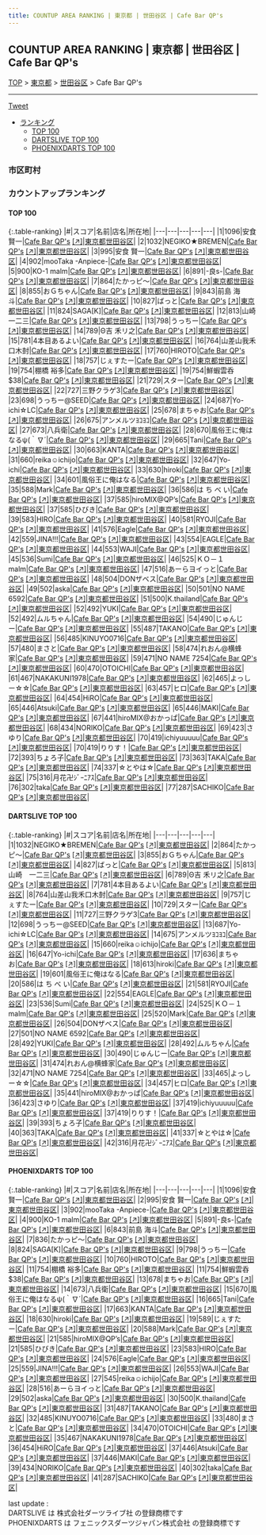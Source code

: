 ```yaml
---
title: COUNTUP AREA RANKING | 東京都 | 世田谷区 | Cafe Bar QP's
---
```

## COUNTUP AREA RANKING | 東京都 | 世田谷区 | Cafe Bar QP's

[TOP](/darts/rank/) > [東京都](/darts/rank/東京都/) > [世田谷区](/darts/rank/東京都/世田谷区/) > Cafe Bar QP's

___

<a href="https://twitter.com/share?ref_src=twsrc%5Etfw" data-text="COUNTUP AREA RANKING | 東京都世田谷区Cafe Bar QP's" class="twitter-share-button" data-hashtags="DARTSLIVE,PHOENIXDARTS,darts,ダーツ" data-show-count="false">Tweet</a>

* [ランキング](#カウントアップランキング)
    * [TOP 100](#top-100)
    * [DARTSLIVE TOP 100](#dartslive-top-100)
    * [PHOENIXDARTS TOP 100](#phoenixdarts-top-100)

### 市区町村

<ul>

</ul>

### カウントアップランキング

#### TOP 100



{:.table-ranking}
|#|スコア|名前|店名|所在地|
|---|---|---|---|---|
|1|1096|<span class="rank-name-pd">安食賢一</span>|<a href="/darts/rank/shops/8861.html">Cafe Bar QP's</a> <a href="https://vs.phoenixdarts.com/jp/shop/shopDetailInfo/s_8861?s_seq=8861">[↗]</a>|<a href="/darts/rank/東京都/世田谷区">東京都世田谷区</a>|
|2|1032|<span class="rank-name-dl">NEGIKO★BREMEN</span>|<a href="/darts/rank/shops/a7c9c139fbd8b6cb0d9b047a20a7ba1e.html">Cafe Bar QP's</a> <a href="https://search.dartslive.com/jp/shop/a7c9c139fbd8b6cb0d9b047a20a7ba1e">[↗]</a>|<a href="/darts/rank/東京都/世田谷区">東京都世田谷区</a>|
|3|995|<span class="rank-name-pd"><span class="pro-icon-pd"></span>安食 賢一</span>|<a href="/darts/rank/shops/8861.html">Cafe Bar QP's</a> <a href="https://vs.phoenixdarts.com/jp/shop/shopDetailInfo/s_8861?s_seq=8861">[↗]</a>|<a href="/darts/rank/東京都/世田谷区">東京都世田谷区</a>|
|4|902|<span class="rank-name-pd">mooTaka -Anpiece-</span>|<a href="/darts/rank/shops/8861.html">Cafe Bar QP's</a> <a href="https://vs.phoenixdarts.com/jp/shop/shopDetailInfo/s_8861?s_seq=8861">[↗]</a>|<a href="/darts/rank/東京都/世田谷区">東京都世田谷区</a>|
|5|900|<span class="rank-name-pd">KO-1 malm</span>|<a href="/darts/rank/shops/8861.html">Cafe Bar QP's</a> <a href="https://vs.phoenixdarts.com/jp/shop/shopDetailInfo/s_8861?s_seq=8861">[↗]</a>|<a href="/darts/rank/東京都/世田谷区">東京都世田谷区</a>|
|6|891|<span class="rank-name-pd">-良s-</span>|<a href="/darts/rank/shops/8861.html">Cafe Bar QP's</a> <a href="https://vs.phoenixdarts.com/jp/shop/shopDetailInfo/s_8861?s_seq=8861">[↗]</a>|<a href="/darts/rank/東京都/世田谷区">東京都世田谷区</a>|
|7|864|<span class="rank-name-dl">たかっピ～</span>|<a href="/darts/rank/shops/a7c9c139fbd8b6cb0d9b047a20a7ba1e.html">Cafe Bar QP's</a> <a href="https://search.dartslive.com/jp/shop/a7c9c139fbd8b6cb0d9b047a20a7ba1e">[↗]</a>|<a href="/darts/rank/東京都/世田谷区">東京都世田谷区</a>|
|8|855|<span class="rank-name-dl">おＧちゃん</span>|<a href="/darts/rank/shops/a7c9c139fbd8b6cb0d9b047a20a7ba1e.html">Cafe Bar QP's</a> <a href="https://search.dartslive.com/jp/shop/a7c9c139fbd8b6cb0d9b047a20a7ba1e">[↗]</a>|<a href="/darts/rank/東京都/世田谷区">東京都世田谷区</a>|
|9|843|<span class="rank-name-pd"><span class="pro-icon-pd"></span>前島 海斗</span>|<a href="/darts/rank/shops/8861.html">Cafe Bar QP's</a> <a href="https://vs.phoenixdarts.com/jp/shop/shopDetailInfo/s_8861?s_seq=8861">[↗]</a>|<a href="/darts/rank/東京都/世田谷区">東京都世田谷区</a>|
|10|827|<span class="rank-name-dl">ばっと</span>|<a href="/darts/rank/shops/a7c9c139fbd8b6cb0d9b047a20a7ba1e.html">Cafe Bar QP's</a> <a href="https://search.dartslive.com/jp/shop/a7c9c139fbd8b6cb0d9b047a20a7ba1e">[↗]</a>|<a href="/darts/rank/東京都/世田谷区">東京都世田谷区</a>|
|11|824|<span class="rank-name-pd">SAGA[K]</span>|<a href="/darts/rank/shops/8861.html">Cafe Bar QP's</a> <a href="https://vs.phoenixdarts.com/jp/shop/shopDetailInfo/s_8861?s_seq=8861">[↗]</a>|<a href="/darts/rank/東京都/世田谷区">東京都世田谷区</a>|
|12|813|<span class="rank-name-dl">山崎　一二三</span>|<a href="/darts/rank/shops/a7c9c139fbd8b6cb0d9b047a20a7ba1e.html">Cafe Bar QP's</a> <a href="https://search.dartslive.com/jp/shop/a7c9c139fbd8b6cb0d9b047a20a7ba1e">[↗]</a>|<a href="/darts/rank/東京都/世田谷区">東京都世田谷区</a>|
|13|798|<span class="rank-name-pd">うっちー</span>|<a href="/darts/rank/shops/8861.html">Cafe Bar QP's</a> <a href="https://vs.phoenixdarts.com/jp/shop/shopDetailInfo/s_8861?s_seq=8861">[↗]</a>|<a href="/darts/rank/東京都/世田谷区">東京都世田谷区</a>|
|14|789|<span class="rank-name-dl">Θ吉 禾リ之</span>|<a href="/darts/rank/shops/a7c9c139fbd8b6cb0d9b047a20a7ba1e.html">Cafe Bar QP's</a> <a href="https://search.dartslive.com/jp/shop/a7c9c139fbd8b6cb0d9b047a20a7ba1e">[↗]</a>|<a href="/darts/rank/東京都/世田谷区">東京都世田谷区</a>|
|15|781|<span class="rank-name-dl">4本目あるよい</span>|<a href="/darts/rank/shops/a7c9c139fbd8b6cb0d9b047a20a7ba1e.html">Cafe Bar QP's</a> <a href="https://search.dartslive.com/jp/shop/a7c9c139fbd8b6cb0d9b047a20a7ba1e">[↗]</a>|<a href="/darts/rank/東京都/世田谷区">東京都世田谷区</a>|
|16|764|<span class="rank-name-dl">山差山我禾口木尌</span>|<a href="/darts/rank/shops/a7c9c139fbd8b6cb0d9b047a20a7ba1e.html">Cafe Bar QP's</a> <a href="https://search.dartslive.com/jp/shop/a7c9c139fbd8b6cb0d9b047a20a7ba1e">[↗]</a>|<a href="/darts/rank/東京都/世田谷区">東京都世田谷区</a>|
|17|760|<span class="rank-name-pd">HIROTO</span>|<a href="/darts/rank/shops/8861.html">Cafe Bar QP's</a> <a href="https://vs.phoenixdarts.com/jp/shop/shopDetailInfo/s_8861?s_seq=8861">[↗]</a>|<a href="/darts/rank/東京都/世田谷区">東京都世田谷区</a>|
|18|757|<span class="rank-name-dl">じぇすたー</span>|<a href="/darts/rank/shops/a7c9c139fbd8b6cb0d9b047a20a7ba1e.html">Cafe Bar QP's</a> <a href="https://search.dartslive.com/jp/shop/a7c9c139fbd8b6cb0d9b047a20a7ba1e">[↗]</a>|<a href="/darts/rank/東京都/世田谷区">東京都世田谷区</a>|
|19|754|<span class="rank-name-pd"><span class="pro-icon-pd"></span>棚橋 裕多</span>|<a href="/darts/rank/shops/8861.html">Cafe Bar QP's</a> <a href="https://vs.phoenixdarts.com/jp/shop/shopDetailInfo/s_8861?s_seq=8861">[↗]</a>|<a href="/darts/rank/東京都/世田谷区">東京都世田谷区</a>|
|19|754|<span class="rank-name-pd">鮮蝦雲呑$38</span>|<a href="/darts/rank/shops/8861.html">Cafe Bar QP's</a> <a href="https://vs.phoenixdarts.com/jp/shop/shopDetailInfo/s_8861?s_seq=8861">[↗]</a>|<a href="/darts/rank/東京都/世田谷区">東京都世田谷区</a>|
|21|729|<span class="rank-name-dl">スター</span>|<a href="/darts/rank/shops/a7c9c139fbd8b6cb0d9b047a20a7ba1e.html">Cafe Bar QP's</a> <a href="https://search.dartslive.com/jp/shop/a7c9c139fbd8b6cb0d9b047a20a7ba1e">[↗]</a>|<a href="/darts/rank/東京都/世田谷区">東京都世田谷区</a>|
|22|727|<span class="rank-name-dl">三野クラゲ3</span>|<a href="/darts/rank/shops/a7c9c139fbd8b6cb0d9b047a20a7ba1e.html">Cafe Bar QP's</a> <a href="https://search.dartslive.com/jp/shop/a7c9c139fbd8b6cb0d9b047a20a7ba1e">[↗]</a>|<a href="/darts/rank/東京都/世田谷区">東京都世田谷区</a>|
|23|698|<span class="rank-name-dl">うっちー@SEED</span>|<a href="/darts/rank/shops/a7c9c139fbd8b6cb0d9b047a20a7ba1e.html">Cafe Bar QP's</a> <a href="https://search.dartslive.com/jp/shop/a7c9c139fbd8b6cb0d9b047a20a7ba1e">[↗]</a>|<a href="/darts/rank/東京都/世田谷区">東京都世田谷区</a>|
|24|687|<span class="rank-name-dl">Yo-ichi☆LC</span>|<a href="/darts/rank/shops/a7c9c139fbd8b6cb0d9b047a20a7ba1e.html">Cafe Bar QP's</a> <a href="https://search.dartslive.com/jp/shop/a7c9c139fbd8b6cb0d9b047a20a7ba1e">[↗]</a>|<a href="/darts/rank/東京都/世田谷区">東京都世田谷区</a>|
|25|678|<span class="rank-name-pd">まちゃお</span>|<a href="/darts/rank/shops/8861.html">Cafe Bar QP's</a> <a href="https://vs.phoenixdarts.com/jp/shop/shopDetailInfo/s_8861?s_seq=8861">[↗]</a>|<a href="/darts/rank/東京都/世田谷区">東京都世田谷区</a>|
|26|675|<span class="rank-name-dl">アンメルツﾖｺﾖｺ</span>|<a href="/darts/rank/shops/a7c9c139fbd8b6cb0d9b047a20a7ba1e.html">Cafe Bar QP's</a> <a href="https://search.dartslive.com/jp/shop/a7c9c139fbd8b6cb0d9b047a20a7ba1e">[↗]</a>|<a href="/darts/rank/東京都/世田谷区">東京都世田谷区</a>|
|27|673|<span class="rank-name-pd">八兵衛</span>|<a href="/darts/rank/shops/8861.html">Cafe Bar QP's</a> <a href="https://vs.phoenixdarts.com/jp/shop/shopDetailInfo/s_8861?s_seq=8861">[↗]</a>|<a href="/darts/rank/東京都/世田谷区">東京都世田谷区</a>|
|28|670|<span class="rank-name-pd">風俗王に俺はなるψ(｀∇´</span>|<a href="/darts/rank/shops/8861.html">Cafe Bar QP's</a> <a href="https://vs.phoenixdarts.com/jp/shop/shopDetailInfo/s_8861?s_seq=8861">[↗]</a>|<a href="/darts/rank/東京都/世田谷区">東京都世田谷区</a>|
|29|665|<span class="rank-name-pd">Tani</span>|<a href="/darts/rank/shops/8861.html">Cafe Bar QP's</a> <a href="https://vs.phoenixdarts.com/jp/shop/shopDetailInfo/s_8861?s_seq=8861">[↗]</a>|<a href="/darts/rank/東京都/世田谷区">東京都世田谷区</a>|
|30|663|<span class="rank-name-pd">KANTA</span>|<a href="/darts/rank/shops/8861.html">Cafe Bar QP's</a> <a href="https://vs.phoenixdarts.com/jp/shop/shopDetailInfo/s_8861?s_seq=8861">[↗]</a>|<a href="/darts/rank/東京都/世田谷区">東京都世田谷区</a>|
|31|660|<span class="rank-name-dl">reika☺︎ichijo</span>|<a href="/darts/rank/shops/a7c9c139fbd8b6cb0d9b047a20a7ba1e.html">Cafe Bar QP's</a> <a href="https://search.dartslive.com/jp/shop/a7c9c139fbd8b6cb0d9b047a20a7ba1e">[↗]</a>|<a href="/darts/rank/東京都/世田谷区">東京都世田谷区</a>|
|32|647|<span class="rank-name-dl">Yo-ichi</span>|<a href="/darts/rank/shops/a7c9c139fbd8b6cb0d9b047a20a7ba1e.html">Cafe Bar QP's</a> <a href="https://search.dartslive.com/jp/shop/a7c9c139fbd8b6cb0d9b047a20a7ba1e">[↗]</a>|<a href="/darts/rank/東京都/世田谷区">東京都世田谷区</a>|
|33|630|<span class="rank-name-pd">hiroki</span>|<a href="/darts/rank/shops/8861.html">Cafe Bar QP's</a> <a href="https://vs.phoenixdarts.com/jp/shop/shopDetailInfo/s_8861?s_seq=8861">[↗]</a>|<a href="/darts/rank/東京都/世田谷区">東京都世田谷区</a>|
|34|601|<span class="rank-name-dl">風俗王に俺はなる</span>|<a href="/darts/rank/shops/a7c9c139fbd8b6cb0d9b047a20a7ba1e.html">Cafe Bar QP's</a> <a href="https://search.dartslive.com/jp/shop/a7c9c139fbd8b6cb0d9b047a20a7ba1e">[↗]</a>|<a href="/darts/rank/東京都/世田谷区">東京都世田谷区</a>|
|35|588|<span class="rank-name-pd">Mark</span>|<a href="/darts/rank/shops/8861.html">Cafe Bar QP's</a> <a href="https://vs.phoenixdarts.com/jp/shop/shopDetailInfo/s_8861?s_seq=8861">[↗]</a>|<a href="/darts/rank/東京都/世田谷区">東京都世田谷区</a>|
|36|586|<span class="rank-name-dl">は ち べ い</span>|<a href="/darts/rank/shops/a7c9c139fbd8b6cb0d9b047a20a7ba1e.html">Cafe Bar QP's</a> <a href="https://search.dartslive.com/jp/shop/a7c9c139fbd8b6cb0d9b047a20a7ba1e">[↗]</a>|<a href="/darts/rank/東京都/世田谷区">東京都世田谷区</a>|
|37|585|<span class="rank-name-pd">hiroMIX@QP’s</span>|<a href="/darts/rank/shops/8861.html">Cafe Bar QP's</a> <a href="https://vs.phoenixdarts.com/jp/shop/shopDetailInfo/s_8861?s_seq=8861">[↗]</a>|<a href="/darts/rank/東京都/世田谷区">東京都世田谷区</a>|
|37|585|<span class="rank-name-pd">ひびき</span>|<a href="/darts/rank/shops/8861.html">Cafe Bar QP's</a> <a href="https://vs.phoenixdarts.com/jp/shop/shopDetailInfo/s_8861?s_seq=8861">[↗]</a>|<a href="/darts/rank/東京都/世田谷区">東京都世田谷区</a>|
|39|583|<span class="rank-name-pd">HIRO</span>|<a href="/darts/rank/shops/8861.html">Cafe Bar QP's</a> <a href="https://vs.phoenixdarts.com/jp/shop/shopDetailInfo/s_8861?s_seq=8861">[↗]</a>|<a href="/darts/rank/東京都/世田谷区">東京都世田谷区</a>|
|40|581|<span class="rank-name-dl">RYOJI</span>|<a href="/darts/rank/shops/a7c9c139fbd8b6cb0d9b047a20a7ba1e.html">Cafe Bar QP's</a> <a href="https://search.dartslive.com/jp/shop/a7c9c139fbd8b6cb0d9b047a20a7ba1e">[↗]</a>|<a href="/darts/rank/東京都/世田谷区">東京都世田谷区</a>|
|41|576|<span class="rank-name-pd">Eagle</span>|<a href="/darts/rank/shops/8861.html">Cafe Bar QP's</a> <a href="https://vs.phoenixdarts.com/jp/shop/shopDetailInfo/s_8861?s_seq=8861">[↗]</a>|<a href="/darts/rank/東京都/世田谷区">東京都世田谷区</a>|
|42|559|<span class="rank-name-pd">JINA!!!</span>|<a href="/darts/rank/shops/8861.html">Cafe Bar QP's</a> <a href="https://vs.phoenixdarts.com/jp/shop/shopDetailInfo/s_8861?s_seq=8861">[↗]</a>|<a href="/darts/rank/東京都/世田谷区">東京都世田谷区</a>|
|43|554|<span class="rank-name-dl">EAGLE</span>|<a href="/darts/rank/shops/a7c9c139fbd8b6cb0d9b047a20a7ba1e.html">Cafe Bar QP's</a> <a href="https://search.dartslive.com/jp/shop/a7c9c139fbd8b6cb0d9b047a20a7ba1e">[↗]</a>|<a href="/darts/rank/東京都/世田谷区">東京都世田谷区</a>|
|44|553|<span class="rank-name-pd">WAJI</span>|<a href="/darts/rank/shops/8861.html">Cafe Bar QP's</a> <a href="https://vs.phoenixdarts.com/jp/shop/shopDetailInfo/s_8861?s_seq=8861">[↗]</a>|<a href="/darts/rank/東京都/世田谷区">東京都世田谷区</a>|
|45|536|<span class="rank-name-dl">Sumi</span>|<a href="/darts/rank/shops/a7c9c139fbd8b6cb0d9b047a20a7ba1e.html">Cafe Bar QP's</a> <a href="https://search.dartslive.com/jp/shop/a7c9c139fbd8b6cb0d9b047a20a7ba1e">[↗]</a>|<a href="/darts/rank/東京都/世田谷区">東京都世田谷区</a>|
|46|525|<span class="rank-name-dl">ＫＯ－１ malm</span>|<a href="/darts/rank/shops/a7c9c139fbd8b6cb0d9b047a20a7ba1e.html">Cafe Bar QP's</a> <a href="https://search.dartslive.com/jp/shop/a7c9c139fbd8b6cb0d9b047a20a7ba1e">[↗]</a>|<a href="/darts/rank/東京都/世田谷区">東京都世田谷区</a>|
|47|516|<span class="rank-name-pd">あーらヨイっと</span>|<a href="/darts/rank/shops/8861.html">Cafe Bar QP's</a> <a href="https://vs.phoenixdarts.com/jp/shop/shopDetailInfo/s_8861?s_seq=8861">[↗]</a>|<a href="/darts/rank/東京都/世田谷区">東京都世田谷区</a>|
|48|504|<span class="rank-name-dl">DONザベス</span>|<a href="/darts/rank/shops/a7c9c139fbd8b6cb0d9b047a20a7ba1e.html">Cafe Bar QP's</a> <a href="https://search.dartslive.com/jp/shop/a7c9c139fbd8b6cb0d9b047a20a7ba1e">[↗]</a>|<a href="/darts/rank/東京都/世田谷区">東京都世田谷区</a>|
|49|502|<span class="rank-name-pd">aska</span>|<a href="/darts/rank/shops/8861.html">Cafe Bar QP's</a> <a href="https://vs.phoenixdarts.com/jp/shop/shopDetailInfo/s_8861?s_seq=8861">[↗]</a>|<a href="/darts/rank/東京都/世田谷区">東京都世田谷区</a>|
|50|501|<span class="rank-name-dl">NO NAME 6592</span>|<a href="/darts/rank/shops/a7c9c139fbd8b6cb0d9b047a20a7ba1e.html">Cafe Bar QP's</a> <a href="https://search.dartslive.com/jp/shop/a7c9c139fbd8b6cb0d9b047a20a7ba1e">[↗]</a>|<a href="/darts/rank/東京都/世田谷区">東京都世田谷区</a>|
|51|500|<span class="rank-name-pd">K.thailand</span>|<a href="/darts/rank/shops/8861.html">Cafe Bar QP's</a> <a href="https://vs.phoenixdarts.com/jp/shop/shopDetailInfo/s_8861?s_seq=8861">[↗]</a>|<a href="/darts/rank/東京都/世田谷区">東京都世田谷区</a>|
|52|492|<span class="rank-name-dl">YUKI</span>|<a href="/darts/rank/shops/a7c9c139fbd8b6cb0d9b047a20a7ba1e.html">Cafe Bar QP's</a> <a href="https://search.dartslive.com/jp/shop/a7c9c139fbd8b6cb0d9b047a20a7ba1e">[↗]</a>|<a href="/darts/rank/東京都/世田谷区">東京都世田谷区</a>|
|52|492|<span class="rank-name-dl">ムルちゃん</span>|<a href="/darts/rank/shops/a7c9c139fbd8b6cb0d9b047a20a7ba1e.html">Cafe Bar QP's</a> <a href="https://search.dartslive.com/jp/shop/a7c9c139fbd8b6cb0d9b047a20a7ba1e">[↗]</a>|<a href="/darts/rank/東京都/世田谷区">東京都世田谷区</a>|
|54|490|<span class="rank-name-dl">じゅんじー</span>|<a href="/darts/rank/shops/a7c9c139fbd8b6cb0d9b047a20a7ba1e.html">Cafe Bar QP's</a> <a href="https://search.dartslive.com/jp/shop/a7c9c139fbd8b6cb0d9b047a20a7ba1e">[↗]</a>|<a href="/darts/rank/東京都/世田谷区">東京都世田谷区</a>|
|55|487|<span class="rank-name-pd">TAKANO</span>|<a href="/darts/rank/shops/8861.html">Cafe Bar QP's</a> <a href="https://vs.phoenixdarts.com/jp/shop/shopDetailInfo/s_8861?s_seq=8861">[↗]</a>|<a href="/darts/rank/東京都/世田谷区">東京都世田谷区</a>|
|56|485|<span class="rank-name-pd">KINUYO0716</span>|<a href="/darts/rank/shops/8861.html">Cafe Bar QP's</a> <a href="https://vs.phoenixdarts.com/jp/shop/shopDetailInfo/s_8861?s_seq=8861">[↗]</a>|<a href="/darts/rank/東京都/世田谷区">東京都世田谷区</a>|
|57|480|<span class="rank-name-pd">まさと</span>|<a href="/darts/rank/shops/8861.html">Cafe Bar QP's</a> <a href="https://vs.phoenixdarts.com/jp/shop/shopDetailInfo/s_8861?s_seq=8861">[↗]</a>|<a href="/darts/rank/東京都/世田谷区">東京都世田谷区</a>|
|58|474|<span class="rank-name-dl">れおん@横蜂家</span>|<a href="/darts/rank/shops/a7c9c139fbd8b6cb0d9b047a20a7ba1e.html">Cafe Bar QP's</a> <a href="https://search.dartslive.com/jp/shop/a7c9c139fbd8b6cb0d9b047a20a7ba1e">[↗]</a>|<a href="/darts/rank/東京都/世田谷区">東京都世田谷区</a>|
|59|471|<span class="rank-name-dl">NO NAME 7254</span>|<a href="/darts/rank/shops/a7c9c139fbd8b6cb0d9b047a20a7ba1e.html">Cafe Bar QP's</a> <a href="https://search.dartslive.com/jp/shop/a7c9c139fbd8b6cb0d9b047a20a7ba1e">[↗]</a>|<a href="/darts/rank/東京都/世田谷区">東京都世田谷区</a>|
|60|470|<span class="rank-name-pd">OTOICHI</span>|<a href="/darts/rank/shops/8861.html">Cafe Bar QP's</a> <a href="https://vs.phoenixdarts.com/jp/shop/shopDetailInfo/s_8861?s_seq=8861">[↗]</a>|<a href="/darts/rank/東京都/世田谷区">東京都世田谷区</a>|
|61|467|<span class="rank-name-pd">NAKAKUNI1978</span>|<a href="/darts/rank/shops/8861.html">Cafe Bar QP's</a> <a href="https://vs.phoenixdarts.com/jp/shop/shopDetailInfo/s_8861?s_seq=8861">[↗]</a>|<a href="/darts/rank/東京都/世田谷区">東京都世田谷区</a>|
|62|465|<span class="rank-name-dl">よっしー☆☆</span>|<a href="/darts/rank/shops/a7c9c139fbd8b6cb0d9b047a20a7ba1e.html">Cafe Bar QP's</a> <a href="https://search.dartslive.com/jp/shop/a7c9c139fbd8b6cb0d9b047a20a7ba1e">[↗]</a>|<a href="/darts/rank/東京都/世田谷区">東京都世田谷区</a>|
|63|457|<span class="rank-name-dl">ヒロ</span>|<a href="/darts/rank/shops/a7c9c139fbd8b6cb0d9b047a20a7ba1e.html">Cafe Bar QP's</a> <a href="https://search.dartslive.com/jp/shop/a7c9c139fbd8b6cb0d9b047a20a7ba1e">[↗]</a>|<a href="/darts/rank/東京都/世田谷区">東京都世田谷区</a>|
|64|454|<span class="rank-name-pd">HiRO</span>|<a href="/darts/rank/shops/8861.html">Cafe Bar QP's</a> <a href="https://vs.phoenixdarts.com/jp/shop/shopDetailInfo/s_8861?s_seq=8861">[↗]</a>|<a href="/darts/rank/東京都/世田谷区">東京都世田谷区</a>|
|65|446|<span class="rank-name-pd">Atsuki</span>|<a href="/darts/rank/shops/8861.html">Cafe Bar QP's</a> <a href="https://vs.phoenixdarts.com/jp/shop/shopDetailInfo/s_8861?s_seq=8861">[↗]</a>|<a href="/darts/rank/東京都/世田谷区">東京都世田谷区</a>|
|65|446|<span class="rank-name-pd">MAKI</span>|<a href="/darts/rank/shops/8861.html">Cafe Bar QP's</a> <a href="https://vs.phoenixdarts.com/jp/shop/shopDetailInfo/s_8861?s_seq=8861">[↗]</a>|<a href="/darts/rank/東京都/世田谷区">東京都世田谷区</a>|
|67|441|<span class="rank-name-dl">hiroMIX@おかっぱ</span>|<a href="/darts/rank/shops/a7c9c139fbd8b6cb0d9b047a20a7ba1e.html">Cafe Bar QP's</a> <a href="https://search.dartslive.com/jp/shop/a7c9c139fbd8b6cb0d9b047a20a7ba1e">[↗]</a>|<a href="/darts/rank/東京都/世田谷区">東京都世田谷区</a>|
|68|434|<span class="rank-name-pd">NORIKO</span>|<a href="/darts/rank/shops/8861.html">Cafe Bar QP's</a> <a href="https://vs.phoenixdarts.com/jp/shop/shopDetailInfo/s_8861?s_seq=8861">[↗]</a>|<a href="/darts/rank/東京都/世田谷区">東京都世田谷区</a>|
|69|423|<span class="rank-name-dl">さゆり</span>|<a href="/darts/rank/shops/a7c9c139fbd8b6cb0d9b047a20a7ba1e.html">Cafe Bar QP's</a> <a href="https://search.dartslive.com/jp/shop/a7c9c139fbd8b6cb0d9b047a20a7ba1e">[↗]</a>|<a href="/darts/rank/東京都/世田谷区">東京都世田谷区</a>|
|70|419|<span class="rank-name-dl">ichiyuuuuu</span>|<a href="/darts/rank/shops/a7c9c139fbd8b6cb0d9b047a20a7ba1e.html">Cafe Bar QP's</a> <a href="https://search.dartslive.com/jp/shop/a7c9c139fbd8b6cb0d9b047a20a7ba1e">[↗]</a>|<a href="/darts/rank/東京都/世田谷区">東京都世田谷区</a>|
|70|419|<span class="rank-name-dl">りりす！</span>|<a href="/darts/rank/shops/a7c9c139fbd8b6cb0d9b047a20a7ba1e.html">Cafe Bar QP's</a> <a href="https://search.dartslive.com/jp/shop/a7c9c139fbd8b6cb0d9b047a20a7ba1e">[↗]</a>|<a href="/darts/rank/東京都/世田谷区">東京都世田谷区</a>|
|72|393|<span class="rank-name-dl">ちょろ子</span>|<a href="/darts/rank/shops/a7c9c139fbd8b6cb0d9b047a20a7ba1e.html">Cafe Bar QP's</a> <a href="https://search.dartslive.com/jp/shop/a7c9c139fbd8b6cb0d9b047a20a7ba1e">[↗]</a>|<a href="/darts/rank/東京都/世田谷区">東京都世田谷区</a>|
|73|363|<span class="rank-name-dl">TAKA</span>|<a href="/darts/rank/shops/a7c9c139fbd8b6cb0d9b047a20a7ba1e.html">Cafe Bar QP's</a> <a href="https://search.dartslive.com/jp/shop/a7c9c139fbd8b6cb0d9b047a20a7ba1e">[↗]</a>|<a href="/darts/rank/東京都/世田谷区">東京都世田谷区</a>|
|74|337|<span class="rank-name-dl">☆とやは☆</span>|<a href="/darts/rank/shops/a7c9c139fbd8b6cb0d9b047a20a7ba1e.html">Cafe Bar QP's</a> <a href="https://search.dartslive.com/jp/shop/a7c9c139fbd8b6cb0d9b047a20a7ba1e">[↗]</a>|<a href="/darts/rank/東京都/世田谷区">東京都世田谷区</a>|
|75|316|<span class="rank-name-dl">月花卍ｼﾞｰﾆｱｽ</span>|<a href="/darts/rank/shops/a7c9c139fbd8b6cb0d9b047a20a7ba1e.html">Cafe Bar QP's</a> <a href="https://search.dartslive.com/jp/shop/a7c9c139fbd8b6cb0d9b047a20a7ba1e">[↗]</a>|<a href="/darts/rank/東京都/世田谷区">東京都世田谷区</a>|
|76|302|<span class="rank-name-pd">taka</span>|<a href="/darts/rank/shops/8861.html">Cafe Bar QP's</a> <a href="https://vs.phoenixdarts.com/jp/shop/shopDetailInfo/s_8861?s_seq=8861">[↗]</a>|<a href="/darts/rank/東京都/世田谷区">東京都世田谷区</a>|
|77|287|<span class="rank-name-pd">SACHIKO</span>|<a href="/darts/rank/shops/8861.html">Cafe Bar QP's</a> <a href="https://vs.phoenixdarts.com/jp/shop/shopDetailInfo/s_8861?s_seq=8861">[↗]</a>|<a href="/darts/rank/東京都/世田谷区">東京都世田谷区</a>|


#### DARTSLIVE TOP 100



{:.table-ranking}
|#|スコア|名前|店名|所在地|
|---|---|---|---|---|
|1|1032|<span class="rank-name-dl">NEGIKO★BREMEN</span>|<a href="/darts/rank/shops/a7c9c139fbd8b6cb0d9b047a20a7ba1e.html">Cafe Bar QP's</a> <a href="https://search.dartslive.com/jp/shop/a7c9c139fbd8b6cb0d9b047a20a7ba1e">[↗]</a>|<a href="/darts/rank/東京都/世田谷区">東京都世田谷区</a>|
|2|864|<span class="rank-name-dl">たかっピ～</span>|<a href="/darts/rank/shops/a7c9c139fbd8b6cb0d9b047a20a7ba1e.html">Cafe Bar QP's</a> <a href="https://search.dartslive.com/jp/shop/a7c9c139fbd8b6cb0d9b047a20a7ba1e">[↗]</a>|<a href="/darts/rank/東京都/世田谷区">東京都世田谷区</a>|
|3|855|<span class="rank-name-dl">おＧちゃん</span>|<a href="/darts/rank/shops/a7c9c139fbd8b6cb0d9b047a20a7ba1e.html">Cafe Bar QP's</a> <a href="https://search.dartslive.com/jp/shop/a7c9c139fbd8b6cb0d9b047a20a7ba1e">[↗]</a>|<a href="/darts/rank/東京都/世田谷区">東京都世田谷区</a>|
|4|827|<span class="rank-name-dl">ばっと</span>|<a href="/darts/rank/shops/a7c9c139fbd8b6cb0d9b047a20a7ba1e.html">Cafe Bar QP's</a> <a href="https://search.dartslive.com/jp/shop/a7c9c139fbd8b6cb0d9b047a20a7ba1e">[↗]</a>|<a href="/darts/rank/東京都/世田谷区">東京都世田谷区</a>|
|5|813|<span class="rank-name-dl">山崎　一二三</span>|<a href="/darts/rank/shops/a7c9c139fbd8b6cb0d9b047a20a7ba1e.html">Cafe Bar QP's</a> <a href="https://search.dartslive.com/jp/shop/a7c9c139fbd8b6cb0d9b047a20a7ba1e">[↗]</a>|<a href="/darts/rank/東京都/世田谷区">東京都世田谷区</a>|
|6|789|<span class="rank-name-dl">Θ吉 禾リ之</span>|<a href="/darts/rank/shops/a7c9c139fbd8b6cb0d9b047a20a7ba1e.html">Cafe Bar QP's</a> <a href="https://search.dartslive.com/jp/shop/a7c9c139fbd8b6cb0d9b047a20a7ba1e">[↗]</a>|<a href="/darts/rank/東京都/世田谷区">東京都世田谷区</a>|
|7|781|<span class="rank-name-dl">4本目あるよい</span>|<a href="/darts/rank/shops/a7c9c139fbd8b6cb0d9b047a20a7ba1e.html">Cafe Bar QP's</a> <a href="https://search.dartslive.com/jp/shop/a7c9c139fbd8b6cb0d9b047a20a7ba1e">[↗]</a>|<a href="/darts/rank/東京都/世田谷区">東京都世田谷区</a>|
|8|764|<span class="rank-name-dl">山差山我禾口木尌</span>|<a href="/darts/rank/shops/a7c9c139fbd8b6cb0d9b047a20a7ba1e.html">Cafe Bar QP's</a> <a href="https://search.dartslive.com/jp/shop/a7c9c139fbd8b6cb0d9b047a20a7ba1e">[↗]</a>|<a href="/darts/rank/東京都/世田谷区">東京都世田谷区</a>|
|9|757|<span class="rank-name-dl">じぇすたー</span>|<a href="/darts/rank/shops/a7c9c139fbd8b6cb0d9b047a20a7ba1e.html">Cafe Bar QP's</a> <a href="https://search.dartslive.com/jp/shop/a7c9c139fbd8b6cb0d9b047a20a7ba1e">[↗]</a>|<a href="/darts/rank/東京都/世田谷区">東京都世田谷区</a>|
|10|729|<span class="rank-name-dl">スター</span>|<a href="/darts/rank/shops/a7c9c139fbd8b6cb0d9b047a20a7ba1e.html">Cafe Bar QP's</a> <a href="https://search.dartslive.com/jp/shop/a7c9c139fbd8b6cb0d9b047a20a7ba1e">[↗]</a>|<a href="/darts/rank/東京都/世田谷区">東京都世田谷区</a>|
|11|727|<span class="rank-name-dl">三野クラゲ3</span>|<a href="/darts/rank/shops/a7c9c139fbd8b6cb0d9b047a20a7ba1e.html">Cafe Bar QP's</a> <a href="https://search.dartslive.com/jp/shop/a7c9c139fbd8b6cb0d9b047a20a7ba1e">[↗]</a>|<a href="/darts/rank/東京都/世田谷区">東京都世田谷区</a>|
|12|698|<span class="rank-name-dl">うっちー@SEED</span>|<a href="/darts/rank/shops/a7c9c139fbd8b6cb0d9b047a20a7ba1e.html">Cafe Bar QP's</a> <a href="https://search.dartslive.com/jp/shop/a7c9c139fbd8b6cb0d9b047a20a7ba1e">[↗]</a>|<a href="/darts/rank/東京都/世田谷区">東京都世田谷区</a>|
|13|687|<span class="rank-name-dl">Yo-ichi☆LC</span>|<a href="/darts/rank/shops/a7c9c139fbd8b6cb0d9b047a20a7ba1e.html">Cafe Bar QP's</a> <a href="https://search.dartslive.com/jp/shop/a7c9c139fbd8b6cb0d9b047a20a7ba1e">[↗]</a>|<a href="/darts/rank/東京都/世田谷区">東京都世田谷区</a>|
|14|675|<span class="rank-name-dl">アンメルツﾖｺﾖｺ</span>|<a href="/darts/rank/shops/a7c9c139fbd8b6cb0d9b047a20a7ba1e.html">Cafe Bar QP's</a> <a href="https://search.dartslive.com/jp/shop/a7c9c139fbd8b6cb0d9b047a20a7ba1e">[↗]</a>|<a href="/darts/rank/東京都/世田谷区">東京都世田谷区</a>|
|15|660|<span class="rank-name-dl">reika☺︎ichijo</span>|<a href="/darts/rank/shops/a7c9c139fbd8b6cb0d9b047a20a7ba1e.html">Cafe Bar QP's</a> <a href="https://search.dartslive.com/jp/shop/a7c9c139fbd8b6cb0d9b047a20a7ba1e">[↗]</a>|<a href="/darts/rank/東京都/世田谷区">東京都世田谷区</a>|
|16|647|<span class="rank-name-dl">Yo-ichi</span>|<a href="/darts/rank/shops/a7c9c139fbd8b6cb0d9b047a20a7ba1e.html">Cafe Bar QP's</a> <a href="https://search.dartslive.com/jp/shop/a7c9c139fbd8b6cb0d9b047a20a7ba1e">[↗]</a>|<a href="/darts/rank/東京都/世田谷区">東京都世田谷区</a>|
|17|636|<span class="rank-name-dl">まちゃお</span>|<a href="/darts/rank/shops/a7c9c139fbd8b6cb0d9b047a20a7ba1e.html">Cafe Bar QP's</a> <a href="https://search.dartslive.com/jp/shop/a7c9c139fbd8b6cb0d9b047a20a7ba1e">[↗]</a>|<a href="/darts/rank/東京都/世田谷区">東京都世田谷区</a>|
|18|613|<span class="rank-name-dl">hiroki</span>|<a href="/darts/rank/shops/a7c9c139fbd8b6cb0d9b047a20a7ba1e.html">Cafe Bar QP's</a> <a href="https://search.dartslive.com/jp/shop/a7c9c139fbd8b6cb0d9b047a20a7ba1e">[↗]</a>|<a href="/darts/rank/東京都/世田谷区">東京都世田谷区</a>|
|19|601|<span class="rank-name-dl">風俗王に俺はなる</span>|<a href="/darts/rank/shops/a7c9c139fbd8b6cb0d9b047a20a7ba1e.html">Cafe Bar QP's</a> <a href="https://search.dartslive.com/jp/shop/a7c9c139fbd8b6cb0d9b047a20a7ba1e">[↗]</a>|<a href="/darts/rank/東京都/世田谷区">東京都世田谷区</a>|
|20|586|<span class="rank-name-dl">は ち べ い</span>|<a href="/darts/rank/shops/a7c9c139fbd8b6cb0d9b047a20a7ba1e.html">Cafe Bar QP's</a> <a href="https://search.dartslive.com/jp/shop/a7c9c139fbd8b6cb0d9b047a20a7ba1e">[↗]</a>|<a href="/darts/rank/東京都/世田谷区">東京都世田谷区</a>|
|21|581|<span class="rank-name-dl">RYOJI</span>|<a href="/darts/rank/shops/a7c9c139fbd8b6cb0d9b047a20a7ba1e.html">Cafe Bar QP's</a> <a href="https://search.dartslive.com/jp/shop/a7c9c139fbd8b6cb0d9b047a20a7ba1e">[↗]</a>|<a href="/darts/rank/東京都/世田谷区">東京都世田谷区</a>|
|22|554|<span class="rank-name-dl">EAGLE</span>|<a href="/darts/rank/shops/a7c9c139fbd8b6cb0d9b047a20a7ba1e.html">Cafe Bar QP's</a> <a href="https://search.dartslive.com/jp/shop/a7c9c139fbd8b6cb0d9b047a20a7ba1e">[↗]</a>|<a href="/darts/rank/東京都/世田谷区">東京都世田谷区</a>|
|23|536|<span class="rank-name-dl">Sumi</span>|<a href="/darts/rank/shops/a7c9c139fbd8b6cb0d9b047a20a7ba1e.html">Cafe Bar QP's</a> <a href="https://search.dartslive.com/jp/shop/a7c9c139fbd8b6cb0d9b047a20a7ba1e">[↗]</a>|<a href="/darts/rank/東京都/世田谷区">東京都世田谷区</a>|
|24|525|<span class="rank-name-dl">ＫＯ－１ malm</span>|<a href="/darts/rank/shops/a7c9c139fbd8b6cb0d9b047a20a7ba1e.html">Cafe Bar QP's</a> <a href="https://search.dartslive.com/jp/shop/a7c9c139fbd8b6cb0d9b047a20a7ba1e">[↗]</a>|<a href="/darts/rank/東京都/世田谷区">東京都世田谷区</a>|
|25|520|<span class="rank-name-dl">Mark</span>|<a href="/darts/rank/shops/a7c9c139fbd8b6cb0d9b047a20a7ba1e.html">Cafe Bar QP's</a> <a href="https://search.dartslive.com/jp/shop/a7c9c139fbd8b6cb0d9b047a20a7ba1e">[↗]</a>|<a href="/darts/rank/東京都/世田谷区">東京都世田谷区</a>|
|26|504|<span class="rank-name-dl">DONザベス</span>|<a href="/darts/rank/shops/a7c9c139fbd8b6cb0d9b047a20a7ba1e.html">Cafe Bar QP's</a> <a href="https://search.dartslive.com/jp/shop/a7c9c139fbd8b6cb0d9b047a20a7ba1e">[↗]</a>|<a href="/darts/rank/東京都/世田谷区">東京都世田谷区</a>|
|27|501|<span class="rank-name-dl">NO NAME 6592</span>|<a href="/darts/rank/shops/a7c9c139fbd8b6cb0d9b047a20a7ba1e.html">Cafe Bar QP's</a> <a href="https://search.dartslive.com/jp/shop/a7c9c139fbd8b6cb0d9b047a20a7ba1e">[↗]</a>|<a href="/darts/rank/東京都/世田谷区">東京都世田谷区</a>|
|28|492|<span class="rank-name-dl">YUKI</span>|<a href="/darts/rank/shops/a7c9c139fbd8b6cb0d9b047a20a7ba1e.html">Cafe Bar QP's</a> <a href="https://search.dartslive.com/jp/shop/a7c9c139fbd8b6cb0d9b047a20a7ba1e">[↗]</a>|<a href="/darts/rank/東京都/世田谷区">東京都世田谷区</a>|
|28|492|<span class="rank-name-dl">ムルちゃん</span>|<a href="/darts/rank/shops/a7c9c139fbd8b6cb0d9b047a20a7ba1e.html">Cafe Bar QP's</a> <a href="https://search.dartslive.com/jp/shop/a7c9c139fbd8b6cb0d9b047a20a7ba1e">[↗]</a>|<a href="/darts/rank/東京都/世田谷区">東京都世田谷区</a>|
|30|490|<span class="rank-name-dl">じゅんじー</span>|<a href="/darts/rank/shops/a7c9c139fbd8b6cb0d9b047a20a7ba1e.html">Cafe Bar QP's</a> <a href="https://search.dartslive.com/jp/shop/a7c9c139fbd8b6cb0d9b047a20a7ba1e">[↗]</a>|<a href="/darts/rank/東京都/世田谷区">東京都世田谷区</a>|
|31|474|<span class="rank-name-dl">れおん@横蜂家</span>|<a href="/darts/rank/shops/a7c9c139fbd8b6cb0d9b047a20a7ba1e.html">Cafe Bar QP's</a> <a href="https://search.dartslive.com/jp/shop/a7c9c139fbd8b6cb0d9b047a20a7ba1e">[↗]</a>|<a href="/darts/rank/東京都/世田谷区">東京都世田谷区</a>|
|32|471|<span class="rank-name-dl">NO NAME 7254</span>|<a href="/darts/rank/shops/a7c9c139fbd8b6cb0d9b047a20a7ba1e.html">Cafe Bar QP's</a> <a href="https://search.dartslive.com/jp/shop/a7c9c139fbd8b6cb0d9b047a20a7ba1e">[↗]</a>|<a href="/darts/rank/東京都/世田谷区">東京都世田谷区</a>|
|33|465|<span class="rank-name-dl">よっしー☆☆</span>|<a href="/darts/rank/shops/a7c9c139fbd8b6cb0d9b047a20a7ba1e.html">Cafe Bar QP's</a> <a href="https://search.dartslive.com/jp/shop/a7c9c139fbd8b6cb0d9b047a20a7ba1e">[↗]</a>|<a href="/darts/rank/東京都/世田谷区">東京都世田谷区</a>|
|34|457|<span class="rank-name-dl">ヒロ</span>|<a href="/darts/rank/shops/a7c9c139fbd8b6cb0d9b047a20a7ba1e.html">Cafe Bar QP's</a> <a href="https://search.dartslive.com/jp/shop/a7c9c139fbd8b6cb0d9b047a20a7ba1e">[↗]</a>|<a href="/darts/rank/東京都/世田谷区">東京都世田谷区</a>|
|35|441|<span class="rank-name-dl">hiroMIX@おかっぱ</span>|<a href="/darts/rank/shops/a7c9c139fbd8b6cb0d9b047a20a7ba1e.html">Cafe Bar QP's</a> <a href="https://search.dartslive.com/jp/shop/a7c9c139fbd8b6cb0d9b047a20a7ba1e">[↗]</a>|<a href="/darts/rank/東京都/世田谷区">東京都世田谷区</a>|
|36|423|<span class="rank-name-dl">さゆり</span>|<a href="/darts/rank/shops/a7c9c139fbd8b6cb0d9b047a20a7ba1e.html">Cafe Bar QP's</a> <a href="https://search.dartslive.com/jp/shop/a7c9c139fbd8b6cb0d9b047a20a7ba1e">[↗]</a>|<a href="/darts/rank/東京都/世田谷区">東京都世田谷区</a>|
|37|419|<span class="rank-name-dl">ichiyuuuuu</span>|<a href="/darts/rank/shops/a7c9c139fbd8b6cb0d9b047a20a7ba1e.html">Cafe Bar QP's</a> <a href="https://search.dartslive.com/jp/shop/a7c9c139fbd8b6cb0d9b047a20a7ba1e">[↗]</a>|<a href="/darts/rank/東京都/世田谷区">東京都世田谷区</a>|
|37|419|<span class="rank-name-dl">りりす！</span>|<a href="/darts/rank/shops/a7c9c139fbd8b6cb0d9b047a20a7ba1e.html">Cafe Bar QP's</a> <a href="https://search.dartslive.com/jp/shop/a7c9c139fbd8b6cb0d9b047a20a7ba1e">[↗]</a>|<a href="/darts/rank/東京都/世田谷区">東京都世田谷区</a>|
|39|393|<span class="rank-name-dl">ちょろ子</span>|<a href="/darts/rank/shops/a7c9c139fbd8b6cb0d9b047a20a7ba1e.html">Cafe Bar QP's</a> <a href="https://search.dartslive.com/jp/shop/a7c9c139fbd8b6cb0d9b047a20a7ba1e">[↗]</a>|<a href="/darts/rank/東京都/世田谷区">東京都世田谷区</a>|
|40|363|<span class="rank-name-dl">TAKA</span>|<a href="/darts/rank/shops/a7c9c139fbd8b6cb0d9b047a20a7ba1e.html">Cafe Bar QP's</a> <a href="https://search.dartslive.com/jp/shop/a7c9c139fbd8b6cb0d9b047a20a7ba1e">[↗]</a>|<a href="/darts/rank/東京都/世田谷区">東京都世田谷区</a>|
|41|337|<span class="rank-name-dl">☆とやは☆</span>|<a href="/darts/rank/shops/a7c9c139fbd8b6cb0d9b047a20a7ba1e.html">Cafe Bar QP's</a> <a href="https://search.dartslive.com/jp/shop/a7c9c139fbd8b6cb0d9b047a20a7ba1e">[↗]</a>|<a href="/darts/rank/東京都/世田谷区">東京都世田谷区</a>|
|42|316|<span class="rank-name-dl">月花卍ｼﾞｰﾆｱｽ</span>|<a href="/darts/rank/shops/a7c9c139fbd8b6cb0d9b047a20a7ba1e.html">Cafe Bar QP's</a> <a href="https://search.dartslive.com/jp/shop/a7c9c139fbd8b6cb0d9b047a20a7ba1e">[↗]</a>|<a href="/darts/rank/東京都/世田谷区">東京都世田谷区</a>|


#### PHOENIXDARTS TOP 100



{:.table-ranking}
|#|スコア|名前|店名|所在地|
|---|---|---|---|---|
|1|1096|<span class="rank-name-pd">安食賢一</span>|<a href="/darts/rank/shops/8861.html">Cafe Bar QP's</a> <a href="https://vs.phoenixdarts.com/jp/shop/shopDetailInfo/s_8861?s_seq=8861">[↗]</a>|<a href="/darts/rank/東京都/世田谷区">東京都世田谷区</a>|
|2|995|<span class="rank-name-pd"><span class="pro-icon-pd"></span>安食 賢一</span>|<a href="/darts/rank/shops/8861.html">Cafe Bar QP's</a> <a href="https://vs.phoenixdarts.com/jp/shop/shopDetailInfo/s_8861?s_seq=8861">[↗]</a>|<a href="/darts/rank/東京都/世田谷区">東京都世田谷区</a>|
|3|902|<span class="rank-name-pd">mooTaka -Anpiece-</span>|<a href="/darts/rank/shops/8861.html">Cafe Bar QP's</a> <a href="https://vs.phoenixdarts.com/jp/shop/shopDetailInfo/s_8861?s_seq=8861">[↗]</a>|<a href="/darts/rank/東京都/世田谷区">東京都世田谷区</a>|
|4|900|<span class="rank-name-pd">KO-1 malm</span>|<a href="/darts/rank/shops/8861.html">Cafe Bar QP's</a> <a href="https://vs.phoenixdarts.com/jp/shop/shopDetailInfo/s_8861?s_seq=8861">[↗]</a>|<a href="/darts/rank/東京都/世田谷区">東京都世田谷区</a>|
|5|891|<span class="rank-name-pd">-良s-</span>|<a href="/darts/rank/shops/8861.html">Cafe Bar QP's</a> <a href="https://vs.phoenixdarts.com/jp/shop/shopDetailInfo/s_8861?s_seq=8861">[↗]</a>|<a href="/darts/rank/東京都/世田谷区">東京都世田谷区</a>|
|6|843|<span class="rank-name-pd"><span class="pro-icon-pd"></span>前島 海斗</span>|<a href="/darts/rank/shops/8861.html">Cafe Bar QP's</a> <a href="https://vs.phoenixdarts.com/jp/shop/shopDetailInfo/s_8861?s_seq=8861">[↗]</a>|<a href="/darts/rank/東京都/世田谷区">東京都世田谷区</a>|
|7|836|<span class="rank-name-pd">たかっピ～</span>|<a href="/darts/rank/shops/8861.html">Cafe Bar QP's</a> <a href="https://vs.phoenixdarts.com/jp/shop/shopDetailInfo/s_8861?s_seq=8861">[↗]</a>|<a href="/darts/rank/東京都/世田谷区">東京都世田谷区</a>|
|8|824|<span class="rank-name-pd">SAGA[K]</span>|<a href="/darts/rank/shops/8861.html">Cafe Bar QP's</a> <a href="https://vs.phoenixdarts.com/jp/shop/shopDetailInfo/s_8861?s_seq=8861">[↗]</a>|<a href="/darts/rank/東京都/世田谷区">東京都世田谷区</a>|
|9|798|<span class="rank-name-pd">うっちー</span>|<a href="/darts/rank/shops/8861.html">Cafe Bar QP's</a> <a href="https://vs.phoenixdarts.com/jp/shop/shopDetailInfo/s_8861?s_seq=8861">[↗]</a>|<a href="/darts/rank/東京都/世田谷区">東京都世田谷区</a>|
|10|760|<span class="rank-name-pd">HIROTO</span>|<a href="/darts/rank/shops/8861.html">Cafe Bar QP's</a> <a href="https://vs.phoenixdarts.com/jp/shop/shopDetailInfo/s_8861?s_seq=8861">[↗]</a>|<a href="/darts/rank/東京都/世田谷区">東京都世田谷区</a>|
|11|754|<span class="rank-name-pd"><span class="pro-icon-pd"></span>棚橋 裕多</span>|<a href="/darts/rank/shops/8861.html">Cafe Bar QP's</a> <a href="https://vs.phoenixdarts.com/jp/shop/shopDetailInfo/s_8861?s_seq=8861">[↗]</a>|<a href="/darts/rank/東京都/世田谷区">東京都世田谷区</a>|
|11|754|<span class="rank-name-pd">鮮蝦雲呑$38</span>|<a href="/darts/rank/shops/8861.html">Cafe Bar QP's</a> <a href="https://vs.phoenixdarts.com/jp/shop/shopDetailInfo/s_8861?s_seq=8861">[↗]</a>|<a href="/darts/rank/東京都/世田谷区">東京都世田谷区</a>|
|13|678|<span class="rank-name-pd">まちゃお</span>|<a href="/darts/rank/shops/8861.html">Cafe Bar QP's</a> <a href="https://vs.phoenixdarts.com/jp/shop/shopDetailInfo/s_8861?s_seq=8861">[↗]</a>|<a href="/darts/rank/東京都/世田谷区">東京都世田谷区</a>|
|14|673|<span class="rank-name-pd">八兵衛</span>|<a href="/darts/rank/shops/8861.html">Cafe Bar QP's</a> <a href="https://vs.phoenixdarts.com/jp/shop/shopDetailInfo/s_8861?s_seq=8861">[↗]</a>|<a href="/darts/rank/東京都/世田谷区">東京都世田谷区</a>|
|15|670|<span class="rank-name-pd">風俗王に俺はなるψ(｀∇´</span>|<a href="/darts/rank/shops/8861.html">Cafe Bar QP's</a> <a href="https://vs.phoenixdarts.com/jp/shop/shopDetailInfo/s_8861?s_seq=8861">[↗]</a>|<a href="/darts/rank/東京都/世田谷区">東京都世田谷区</a>|
|16|665|<span class="rank-name-pd">Tani</span>|<a href="/darts/rank/shops/8861.html">Cafe Bar QP's</a> <a href="https://vs.phoenixdarts.com/jp/shop/shopDetailInfo/s_8861?s_seq=8861">[↗]</a>|<a href="/darts/rank/東京都/世田谷区">東京都世田谷区</a>|
|17|663|<span class="rank-name-pd">KANTA</span>|<a href="/darts/rank/shops/8861.html">Cafe Bar QP's</a> <a href="https://vs.phoenixdarts.com/jp/shop/shopDetailInfo/s_8861?s_seq=8861">[↗]</a>|<a href="/darts/rank/東京都/世田谷区">東京都世田谷区</a>|
|18|630|<span class="rank-name-pd">hiroki</span>|<a href="/darts/rank/shops/8861.html">Cafe Bar QP's</a> <a href="https://vs.phoenixdarts.com/jp/shop/shopDetailInfo/s_8861?s_seq=8861">[↗]</a>|<a href="/darts/rank/東京都/世田谷区">東京都世田谷区</a>|
|19|589|<span class="rank-name-pd">じぇすたー</span>|<a href="/darts/rank/shops/8861.html">Cafe Bar QP's</a> <a href="https://vs.phoenixdarts.com/jp/shop/shopDetailInfo/s_8861?s_seq=8861">[↗]</a>|<a href="/darts/rank/東京都/世田谷区">東京都世田谷区</a>|
|20|588|<span class="rank-name-pd">Mark</span>|<a href="/darts/rank/shops/8861.html">Cafe Bar QP's</a> <a href="https://vs.phoenixdarts.com/jp/shop/shopDetailInfo/s_8861?s_seq=8861">[↗]</a>|<a href="/darts/rank/東京都/世田谷区">東京都世田谷区</a>|
|21|585|<span class="rank-name-pd">hiroMIX@QP’s</span>|<a href="/darts/rank/shops/8861.html">Cafe Bar QP's</a> <a href="https://vs.phoenixdarts.com/jp/shop/shopDetailInfo/s_8861?s_seq=8861">[↗]</a>|<a href="/darts/rank/東京都/世田谷区">東京都世田谷区</a>|
|21|585|<span class="rank-name-pd">ひびき</span>|<a href="/darts/rank/shops/8861.html">Cafe Bar QP's</a> <a href="https://vs.phoenixdarts.com/jp/shop/shopDetailInfo/s_8861?s_seq=8861">[↗]</a>|<a href="/darts/rank/東京都/世田谷区">東京都世田谷区</a>|
|23|583|<span class="rank-name-pd">HIRO</span>|<a href="/darts/rank/shops/8861.html">Cafe Bar QP's</a> <a href="https://vs.phoenixdarts.com/jp/shop/shopDetailInfo/s_8861?s_seq=8861">[↗]</a>|<a href="/darts/rank/東京都/世田谷区">東京都世田谷区</a>|
|24|576|<span class="rank-name-pd">Eagle</span>|<a href="/darts/rank/shops/8861.html">Cafe Bar QP's</a> <a href="https://vs.phoenixdarts.com/jp/shop/shopDetailInfo/s_8861?s_seq=8861">[↗]</a>|<a href="/darts/rank/東京都/世田谷区">東京都世田谷区</a>|
|25|559|<span class="rank-name-pd">JINA!!!</span>|<a href="/darts/rank/shops/8861.html">Cafe Bar QP's</a> <a href="https://vs.phoenixdarts.com/jp/shop/shopDetailInfo/s_8861?s_seq=8861">[↗]</a>|<a href="/darts/rank/東京都/世田谷区">東京都世田谷区</a>|
|26|553|<span class="rank-name-pd">WAJI</span>|<a href="/darts/rank/shops/8861.html">Cafe Bar QP's</a> <a href="https://vs.phoenixdarts.com/jp/shop/shopDetailInfo/s_8861?s_seq=8861">[↗]</a>|<a href="/darts/rank/東京都/世田谷区">東京都世田谷区</a>|
|27|545|<span class="rank-name-pd">reika☺︎ichijo</span>|<a href="/darts/rank/shops/8861.html">Cafe Bar QP's</a> <a href="https://vs.phoenixdarts.com/jp/shop/shopDetailInfo/s_8861?s_seq=8861">[↗]</a>|<a href="/darts/rank/東京都/世田谷区">東京都世田谷区</a>|
|28|516|<span class="rank-name-pd">あーらヨイっと</span>|<a href="/darts/rank/shops/8861.html">Cafe Bar QP's</a> <a href="https://vs.phoenixdarts.com/jp/shop/shopDetailInfo/s_8861?s_seq=8861">[↗]</a>|<a href="/darts/rank/東京都/世田谷区">東京都世田谷区</a>|
|29|502|<span class="rank-name-pd">aska</span>|<a href="/darts/rank/shops/8861.html">Cafe Bar QP's</a> <a href="https://vs.phoenixdarts.com/jp/shop/shopDetailInfo/s_8861?s_seq=8861">[↗]</a>|<a href="/darts/rank/東京都/世田谷区">東京都世田谷区</a>|
|30|500|<span class="rank-name-pd">K.thailand</span>|<a href="/darts/rank/shops/8861.html">Cafe Bar QP's</a> <a href="https://vs.phoenixdarts.com/jp/shop/shopDetailInfo/s_8861?s_seq=8861">[↗]</a>|<a href="/darts/rank/東京都/世田谷区">東京都世田谷区</a>|
|31|487|<span class="rank-name-pd">TAKANO</span>|<a href="/darts/rank/shops/8861.html">Cafe Bar QP's</a> <a href="https://vs.phoenixdarts.com/jp/shop/shopDetailInfo/s_8861?s_seq=8861">[↗]</a>|<a href="/darts/rank/東京都/世田谷区">東京都世田谷区</a>|
|32|485|<span class="rank-name-pd">KINUYO0716</span>|<a href="/darts/rank/shops/8861.html">Cafe Bar QP's</a> <a href="https://vs.phoenixdarts.com/jp/shop/shopDetailInfo/s_8861?s_seq=8861">[↗]</a>|<a href="/darts/rank/東京都/世田谷区">東京都世田谷区</a>|
|33|480|<span class="rank-name-pd">まさと</span>|<a href="/darts/rank/shops/8861.html">Cafe Bar QP's</a> <a href="https://vs.phoenixdarts.com/jp/shop/shopDetailInfo/s_8861?s_seq=8861">[↗]</a>|<a href="/darts/rank/東京都/世田谷区">東京都世田谷区</a>|
|34|470|<span class="rank-name-pd">OTOICHI</span>|<a href="/darts/rank/shops/8861.html">Cafe Bar QP's</a> <a href="https://vs.phoenixdarts.com/jp/shop/shopDetailInfo/s_8861?s_seq=8861">[↗]</a>|<a href="/darts/rank/東京都/世田谷区">東京都世田谷区</a>|
|35|467|<span class="rank-name-pd">NAKAKUNI1978</span>|<a href="/darts/rank/shops/8861.html">Cafe Bar QP's</a> <a href="https://vs.phoenixdarts.com/jp/shop/shopDetailInfo/s_8861?s_seq=8861">[↗]</a>|<a href="/darts/rank/東京都/世田谷区">東京都世田谷区</a>|
|36|454|<span class="rank-name-pd">HiRO</span>|<a href="/darts/rank/shops/8861.html">Cafe Bar QP's</a> <a href="https://vs.phoenixdarts.com/jp/shop/shopDetailInfo/s_8861?s_seq=8861">[↗]</a>|<a href="/darts/rank/東京都/世田谷区">東京都世田谷区</a>|
|37|446|<span class="rank-name-pd">Atsuki</span>|<a href="/darts/rank/shops/8861.html">Cafe Bar QP's</a> <a href="https://vs.phoenixdarts.com/jp/shop/shopDetailInfo/s_8861?s_seq=8861">[↗]</a>|<a href="/darts/rank/東京都/世田谷区">東京都世田谷区</a>|
|37|446|<span class="rank-name-pd">MAKI</span>|<a href="/darts/rank/shops/8861.html">Cafe Bar QP's</a> <a href="https://vs.phoenixdarts.com/jp/shop/shopDetailInfo/s_8861?s_seq=8861">[↗]</a>|<a href="/darts/rank/東京都/世田谷区">東京都世田谷区</a>|
|39|434|<span class="rank-name-pd">NORIKO</span>|<a href="/darts/rank/shops/8861.html">Cafe Bar QP's</a> <a href="https://vs.phoenixdarts.com/jp/shop/shopDetailInfo/s_8861?s_seq=8861">[↗]</a>|<a href="/darts/rank/東京都/世田谷区">東京都世田谷区</a>|
|40|302|<span class="rank-name-pd">taka</span>|<a href="/darts/rank/shops/8861.html">Cafe Bar QP's</a> <a href="https://vs.phoenixdarts.com/jp/shop/shopDetailInfo/s_8861?s_seq=8861">[↗]</a>|<a href="/darts/rank/東京都/世田谷区">東京都世田谷区</a>|
|41|287|<span class="rank-name-pd">SACHIKO</span>|<a href="/darts/rank/shops/8861.html">Cafe Bar QP's</a> <a href="https://vs.phoenixdarts.com/jp/shop/shopDetailInfo/s_8861?s_seq=8861">[↗]</a>|<a href="/darts/rank/東京都/世田谷区">東京都世田谷区</a>|


<div class="footer border-top border-gray-light mt-5 pt-3 text-right text-gray">
    last update : <span style="font-weight: italic" id="foot_last_modified"></span><br />
    DARTSLIVE は 株式会社ダーツライブ社 の登録商標です<br />
    PHOENIXDARTS は フェニックスダーツジャパン株式会社 の登録商標です<br />
</div>

<script src="https://cdnjs.cloudflare.com/ajax/libs/jquery.tablesorter/2.31.3/js/jquery.tablesorter.min.js" integrity="sha512-qzgd5cYSZcosqpzpn7zF2ZId8f/8CHmFKZ8j7mU4OUXTNRd5g+ZHBPsgKEwoqxCtdQvExE5LprwwPAgoicguNg==" crossorigin="anonymous" referrerpolicy="no-referrer"></script>
<link rel="stylesheet" href="https://cdnjs.cloudflare.com/ajax/libs/jquery.tablesorter/2.31.3/css/theme.default.min.css" integrity="sha512-wghhOJkjQX0Lh3NSWvNKeZ0ZpNn+SPVXX1Qyc9OCaogADktxrBiBdKGDoqVUOyhStvMBmJQ8ZdMHiR3wuEq8+w==" crossorigin="anonymous" referrerpolicy="no-referrer" />
<script>
$(function() {
    $(".table-ranking").tablesorter({sortList:[[0, 0]]});
    $("#foot_last_modified").text(formatDate(new Date(document.lastModified), 'yyyy-MM-dd HH:mm:ss'));
});
</script>

<script async src="https://platform.twitter.com/widgets.js" charset="utf-8"></script>